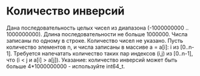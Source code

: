 # Количество инверсий
Дана последовательность целых чисел из диапазона (-1000000000 .. 1000000000). Длина последовательности не больше 1000000. Числа записаны по одному в строке. Количество чисел не указано. Пусть количество элементов n, и числа записаны в массиве a = a[i]: i из [0..n-1]. Требуется напечатать количество таких пар индексов (i,j) из [0..n-1], что (i < j и a[i] > a[j]). Указание: количество инверсий может быть больше 4*1000000000 - используйте int64_t.